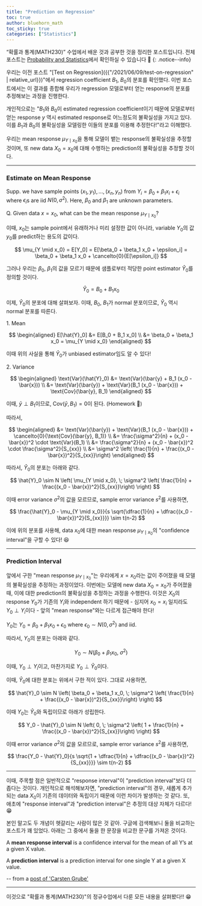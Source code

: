 ```yaml
---
title: "Prediction on Regression"
toc: true
author: bluehorn_math
toc_sticky: true
categories: ["Statistics"]
---
```


“확률과 통계(MATH230)” 수업에서 배운 것과 공부한 것을 정리한 포스트입니다. 전체 포스트는 [Probability and Statistics](https://bluehorn07.github.io/categories/probability-and-statistics)에서 확인하실 수 있습니다 🎲
{: .notice--info}

우리는 이전 포스트 "[Test on Regression]({{"/2021/06/09/test-on-regression" | relative_url}})"에서 regression coefficient $B_1$, $B_0$의 분포를 확인했다. 이번 포스트에서는 이 결과를 종합해 우리가 regression 모델로부터 얻는 response의 분포를 추정해보는 과정을 진행한다.

개인적으로는 "$B_1$와 $B_0$이 estimated regression coefficient이기 때문에 모델로부터 얻는 response $y$ 역시 estimated response로 어느정도의 불확실성을 가지고 있다. 이를 $B_1$과 $B_0$의 불확실성을 모델링한 이들의 분포를 이용해 추정한다!"라고 이해했다.

우리는 mean response $\mu_{Y\mid x_0}$을 통해 모델이 뱉는 response의 불확실성을 추정할 것이며, 또 new data $X_0 = x_0$에 대해 수행하는 prediction의 불확실성을 추정할 것이다.

<hr/>

### Estimate on Mean Response

Supp. we have sample points $(x_1, y_1), \dots, (x_n, y_n)$ from $Y_i = \beta_0 + \beta_1 x_i + \epsilon_i$ where $\epsilon_i$s are iid $N(0, \sigma^2)$. Here, $\beta_0$ and $\beta_1$ are unknown parameters.

Q. Given data $x=x_0$, what can be the mean response $\mu_{Y\mid x_0}$?

이때, $x_0$는 sample point에서 유래하거나 미리 설정한 값이 아니라, variable $Y_0$의 값 $y_0$를 predict하는 용도의 값이다.

$$
\mu_{Y \mid x_0} = E[Y_0] = E[\beta_0 + \beta_1 x_0 + \epsilon_i] = \beta_0 + \beta_1 x_0 + \cancelto{0}{E[\epsilon_i]}
$$

그러나 우리는 $\beta_0$, $\beta_1$의 값을 모르기 때문에 샘플로부터 적당한 point estimator $\hat{Y}_0$를 정의할 것이다.

$$
\hat{Y}_0 = B_0 + B_1 x_0
$$

이제, $\hat{Y}_0$의 분포에 대해 살펴보자. 이때, $B_0$, $B_1$가 normal 분포이므로, $\hat{Y}_0$ 역시 normal 분포를 따른다.

<div class="math-statement" markdown="1">

1\. Mean

$$
\begin{aligned}
E[\hat{Y}_0]
&= E[B_0 + B_1 x_0] \\
&= \beta_0 + \beta_1 x_0 = \mu_{Y \mid x_0}
\end{aligned}
$$

이때 위의 사실을 통해 $\hat{Y}_0$가 unbiased estimator임도 알 수 있다!

</div>

<div class="math-statement" markdown="1">

2\. Variance

$$
\begin{aligned}
\text{Var}(\hat{Y}_0)
&= \text{Var}(\bar{y} + B_1 (x_0 - \bar{x})) \\
&= \text{Var}(\bar{y}) + \text{Var}(B_1 (x_0 - \bar{x})) + \text{Cov}(\bar{y}, B_1)
\end{aligned}
$$

이때, $\bar{y} \perp B_1$이므로, $\text{Cov}(\bar{y}, B_1) = 0$이 된다. (Homework 🎈)

따라서,

$$
\begin{aligned}
&= \text{Var}(\bar{y}) + \text{Var}(B_1 (x_0 - \bar{x})) + \cancelto{0}{\text{Cov}(\bar{y}, B_1)} \\
&= \frac{\sigma^2}{n} + (x_0 - \bar{x})^2 \cdot \text{Var}(B_1) \\
&= \frac{\sigma^2}{n} + (x_0 - \bar{x})^2 \cdot \frac{\sigma^2}{S_{xx}} \\
&= \sigma^2 \left( \frac{1}{n} + \frac{(x_0 - \bar{x})^2}{S_{xx}}\right)
\end{aligned}
$$

</div>

따라서, $\hat{Y}_0$의 분포는 아래와 같다.

$$
\hat{Y}_0 \sim N \left( \mu_{Y \mid x_0}, \; \sigma^2 \left( \frac{1}{n} + \frac{(x_0 - \bar{x})^2}{S_{xx}}\right) \right)
$$

이때 error variance $\sigma^2$의 값을 모르므로, sample error variance $s^2$를 사용하면,

$$
\frac{\hat{Y}_0 - \mu_{Y \mid x_0}}{s \sqrt{\dfrac{1}{n} + \dfrac{(x_0 - \bar{x})^2}{S_{xx}}}} \sim t(n-2)
$$

이에 위의 분포를 사용해, data $x_0$에 대한 mean response $\mu_{Y \mid x_0}$의 "confidence interval"을 구할 수 있다! 😆

<hr/>

### Prediction Interval

앞에서 구한 "mean response $\mu_{Y \mid x_0}$"는 우리에게 $x=x_0$라는 값이 주어졌을 때 모델의 불확실성을 추정하는 과정이었다. 이번에는 모델에 new data $X_0 = x_0$가 주어졌을 때, 이에 대한 prediction의 불확실성을 추정하는 과정을 수행한다. 이것은 $X_0$의 response $Y_0$가 기존의 $Y_i$와 independent 하기 때문에 - 심지어 $x_0 = x_i$ 일지라도 $Y_0 \perp Y_i$이다 - 앞의 "mean response"와는 다르게 접근해야 한다!

$Y_0$는 $Y_0 = \beta_0 + \beta_1 x_0 + \epsilon_0$ where $\epsilon_0 \sim N(0, \sigma^2)$ and iid.

따라서, $Y_0$의 분포는 아래와 같다.

$$
Y_0 \sim N(\beta_0 + \beta_1 x_0, \; \sigma^2)
$$

이때, $Y_0 \perp Y_i$이고, 마찬가지로 $Y_0 \perp \hat{Y}_0$이다.

이때, $\hat{Y}_0$에 대한 분포는 위에서 구한 적이 있다. 그대로 사용하면,

$$
\hat{Y}_0 \sim N \left( \beta_0 + \beta_1 x_0, \; \sigma^2 \left( \frac{1}{n} + \frac{(x_0 - \bar{x})^2}{S_{xx}}\right) \right)
$$

이때 $Y_0$는 $\hat{Y}_0$와 독립이므로 아래가 성립한다.

$$
Y_0 - \hat{Y}_0 \sim N \left( 0, \; \sigma^2 \left( 1 + \frac{1}{n} + \frac{(x_0 - \bar{x})^2}{S_{xx}}\right) \right)
$$

이때 error variance $\sigma^2$의 값을 모르므로, sample error variance $s^2$를 사용하면,

$$
\frac{Y_0 - \hat{Y}_0}{s \sqrt{1 + \dfrac{1}{n} + \dfrac{(x_0 - \bar{x})^2}{S_{xx}}}} \sim t(n-2)
$$

<hr/>

이때, 주목할 점은 일반적으로 "response interval"이 "prediction interval"보다 더 좁다는 것이다. 개인적으로 해석해보자면, "prediction interval"의 경우, 새롭게 추가되는 data $X_0$이 기존의 데이터와 독립이기 때문에 이런 차이가 발생하는 것 같다. 또, 애초에 "response interval"과 "prediction interval"은 추정의 대상 자체가 다르다! 😁

본인 말고도 두 개념이 헷갈리는 사람이 많은 것 같아. 구글에 검색해보니 둘을 비교하는 포스트가 꽤 있었다. 아래는 그 중에서 둘을 한 문장을 비교한 문구를 가져온 것이다.

<div class="notice" markdown="1">

A **mean response interval** is a confidence interval for the mean of all Y’s at a given X value.

A **prediction interval** is a prediction interval for one single Y at a given X value.

-- from a [post of 'Carsten Grube'](https://dataz4s.com/statistics/mean-single-response-intervals/)

</div>

<hr/>

이것으로 "확률과 통계(MATH230)"의 정규수업에서 다룬 모든 내용을 살펴봤다!! 😁